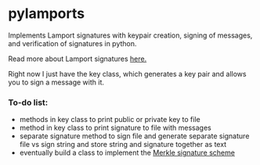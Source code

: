 # pylamports
Implements Lamport signatures with keypair creation, signing of messages, and verification of signatures in python.

Read more about Lamport signatures [here.](https://en.wikipedia.org/wiki/Lamport_signature)

Right now I just have the key class, which generates a key pair and allows you to sign a message with it.

### To-do list:
* methods in key class to print public or private key to file
* method in key class to print signature to file with messages
* separate signature method to sign file and generate separate signature file vs sign string and store string and signature together as text
* eventually build a class to implement the [Merkle signature scheme](https://en.wikipedia.org/wiki/Merkle_signature_scheme)
